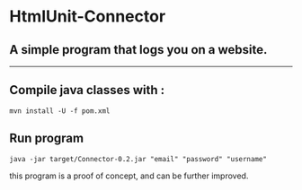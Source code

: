 # HtmlUnit-Connector

A simple program that logs you on a website.
- 
___

Compile java classes with :
-
    mvn install -U -f pom.xml
Run program
- 
    java -jar target/Connector-0.2.jar "email" "password" "username"

this program is a proof of concept, and can be further improved.